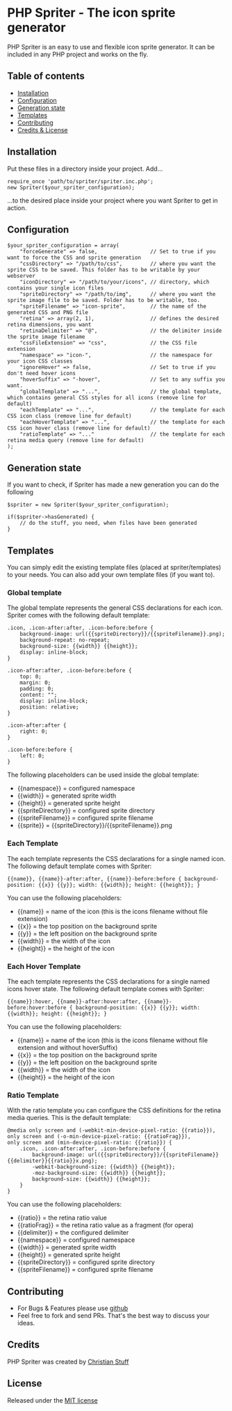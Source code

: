 # PHP Spriter - The icon sprite generator

PHP Spriter is an easy to use and flexible icon sprite generator. 
It can be included in any PHP project and works on the fly.

## Table of contents

* [Installation](#installation)
* [Configuration](#configuration)
* [Generation state](#generation-state)
* [Templates](#templates)
* [Contributing](#contributing)
* [Credits & License](#credits)

## Installation

Put these files in a directory inside your project. 
Add...

    require_once 'path/to/spriter/spriter.inc.php';
    new Spriter($your_spriter_configuration);

...to the desired place inside your project where you want Spriter to get in action.

## Configuration

    $your_spriter_configuration = array(
        "forceGenerate" => false,                 // Set to true if you want to force the CSS and sprite generation
        "cssDirectory" => "/path/to/css",         // where you want the sprite CSS to be saved. This folder has to be writable by your webserver
        "iconDirectory" => "/path/to/your/icons", // directory, which contains your single icon files
        "spriteDirectory" => "/path/to/img",      // where you want the sprite image file to be saved. Folder has to be writable, too.
        "spriteFilename" => "icon-sprite",        // the name of the generated CSS and PNG file
        "retina" => array(2, 1),                  // defines the desired retina dimensions, you want
        "retinaDelimiter" => "@",                 // the delimiter inside the sprite image filename
        "cssFileExtension" => "css",              // the CSS file extension
        "namespace" => "icon-",                   // the namespace for your icon CSS classes
        "ignoreHover" => false,                   // Set to true if you don't need hover icons
        "hoverSuffix" => "-hover",                // Set to any suffix you want.
        "globalTemplate" => "...",                // the global template, which contains general CSS styles for all icons (remove line for default)
        "eachTemplate" => "...",                  // the template for each CSS icon class (remove line for default)
        "eachHoverTemplate" => "...",             // the template for each CSS icon hover class (remove line for default)
        "ratioTemplate" => "..."                  // the template for each retina media query (remove line for default)
    );

## Generation state

If you want to check, if Spriter has made a new generation you can do the following

    $spriter = new Spriter($your_spriter_configuration);

    if($spriter->hasGenerated) {
        // do the stuff, you need, when files have been generated
    }

## Templates

You can simply edit the existing template files (placed at spriter/templates) to your needs. You can also add your own template files (if you want to).

### Global template

The global template represents the general CSS declarations for each icon. 
Spriter comes with the following default template:

    .icon, .icon-after:after, .icon-before:before {
        background-image: url({{spriteDirectory}}/{{spriteFilename}}.png);
        background-repeat: no-repeat;
        background-size: {{width}} {{height}};
        display: inline-block;
    }

    .icon-after:after, .icon-before:before {
        top: 0;
        margin: 0;
        padding: 0;
        content: "";
        display: inline-block;
        position: relative;
    }

    .icon-after:after {
        right: 0;
    }

    .icon-before:before {
        left: 0;
    }

The following placeholders can be used inside the global template:

* {{namespace}} = configured namespace
* {{width}} = generated sprite width
* {{height}} = generated sprite height
* {{spriteDirectory}} = configured sprite directory
* {{spriteFilename}} = configured sprite filename
* {{sprite}} = {{spriteDirectory}}/{{spriteFilename}}.png

### Each Template

The each template represents the CSS declarations for a single named icon. 
The following default template comes with Spriter:

    {{name}}, {{name}}-after:after, {{name}}-before:before { background-position: {{x}} {{y}}; width: {{width}}; height: {{height}}; }

You can use the following placeholders:

* {{name}} = name of the icon (this is the icons filename without file extension)
* {{x}} = the top position on the background sprite
* {{y}} = the left position on the background sprite
* {{width}} = the width of the icon
* {{height}} = the height of the icon

### Each Hover Template

The each template represents the CSS declarations for a single named icons hover state. 
The following default template comes with Spriter:

    {{name}}:hover, {{name}}-after:hover:after, {{name}}-before:hover:before { background-position: {{x}} {{y}}; width: {{width}}; height: {{height}}; }

You can use the following placeholders:

* {{name}} = name of the icon (this is the icons filename without file extension and without hoverSuffix)
* {{x}} = the top position on the background sprite
* {{y}} = the left position on the background sprite
* {{width}} = the width of the icon
* {{height}} = the height of the icon

### Ratio Template

With the ratio template you can configure the CSS definitions for the retina media queries. 
This is the default template:

    @media only screen and (-webkit-min-device-pixel-ratio: {{ratio}}),
    only screen and (-o-min-device-pixel-ratio: {{ratioFrag}}),
    only screen and (min-device-pixel-ratio: {{ratio}}) {
        .icon, .icon-after:after, .icon-before:before {
            background-image: url({{spriteDirectory}}/{{spriteFilename}}{{delimiter}}{{ratio}}x.png);
            -webkit-background-size: {{width}} {{height}};
            -moz-background-size: {{width}} {{height}};
            background-size: {{width}} {{height}};
        }
    }

You can use the following placeholders:

* {{ratio}} = the retina ratio value
* {{ratioFrag}} = the retina ratio value as a fragment (for opera)
* {{delimiter}} = the configured delimiter
* {{namespace}} = configured namespace
* {{width}} = generated sprite width
* {{height}} = generated sprite height
* {{spriteDirectory}} = configured sprite directory
* {{spriteFilename}} = configured sprite filename

## Contributing

* For Bugs & Features please use [github](https://github.com/namics/php-spriter/issues)
* Feel free to fork and send PRs. That's the best way to discuss your ideas.

## Credits

PHP Spriter was created by [Christian Stuff](https://github.com/Regaddi)

## License

Released under the [MIT license](LICENSE)
